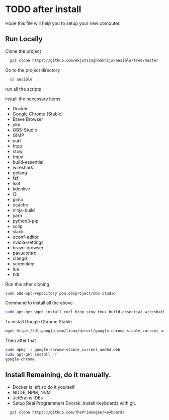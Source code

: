 # TODO after install
Hope this file will help you to setup your new computer.
## Run Locally

Clone the project

```bash
  git clone https://github.com/ekjotsinghmakhija/ansible/tree/master
```

Go to the project directory

```bash
  cd ansible
```


 run all the scripts

install the necessary items.

- Docker
- Google Chrome (Stable)
- Brave Browser
- xkb
- OBS-Studio
- GIMP
- curl 
- htop
- stow
- tmux
- build-essential
- wireshark
- golang
- fzf
- lsof
- kdenlive
- i3
- gimp
- ccache
- ninja-build
- yarn
- python3-pip
- xclip 
- slack
- dconf-editor
- nvidia-settings
- brave-browser
- pavucontrol
- clangd
- screenkey
- lua
- tldr

Run this after cloning 
``` bash
sudo add-apt-repository ppa:obsproject/obs-studio
```

Command to install all the above
```bash
sudo apt-get wget install curl htop stow tmux build-essential wireshark golang neovim fzf lsof kdenlive i3 gimp ccache ninja-build yarn python3-pip xclip slack dconf-editor nvidia-settings brave-browser pavucontrol clangd screenkey lua tldr audacity htop top obs-studio apt-transport-https ca-certificates curl gnupg lsb-release
```

To install Google Chrome Stable
```bash
wget https://dl.google.com/linux/direct/google-chrome-stable_current_amd64.deb
```
Then after that 
```bash
sudo dpkg -i google-chrome-stable_current_amd64.deb
sudo apt-get install -f 
google-chrome
```
## Install Remaining, do it manually.
- Docker is left so do it yourself
- NODE, NPM, NVM
- JetBrains IDEs
- Setup Real Programmers Dvorak.
  Install Keyboards with git.
```bash
  git clone https://github.com/ThePrimeagen/keyboards
```
